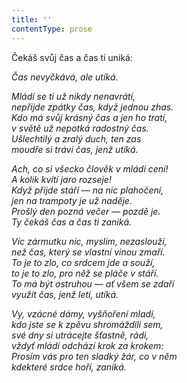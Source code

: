 ```yaml
---
title: ''
contentType: prose
---
```


Čekáš svůj čas a čas ti uniká:

_Čas nevyčkává, ale utíká._

_Mládí se ti už nikdy nenavrátí,  
nepřijde zpátky čas, když jednou zhas.  
Kdo má svůj krásný čas a jen ho tratí,  
v světě už nepotká radostný čas.  
Ušlechtilý a zralý duch, ten zas  
moudře si tráví čas, jenž utíká._

_Ach, co si všecko člověk v mládí cení!  
A kolik kvítí jaro rozseje!  
Když přijde stáří — na nic plahočení,  
jen na trampoty je už naděje.  
Prošlý den pozná večer — pozdě je.  
Ty čekáš čas a čas ti zaniká._

_Víc zármutku nic, myslím, nezaslouží,  
než čas, který se vlastní vinou zmaří.  
To je to zlo, co srdcem jde a souží,  
to je to zlo, pro něž se pláče v stáří.  
To má být ostruhou — ať všem se zdaří  
využít čas, jenž letí, utíká._

_Vy, vzácné dámy, vyšňoření mladí,  
kdo jste se k zpěvu shromáždili sem,  
své dny si utrácejte šťastně, rádi,  
vždyť mládí odchází krok za krokem:  
Prosím vás pro ten sladký žár, co v něm  
kdekteré srdce hoří, zaniká._

